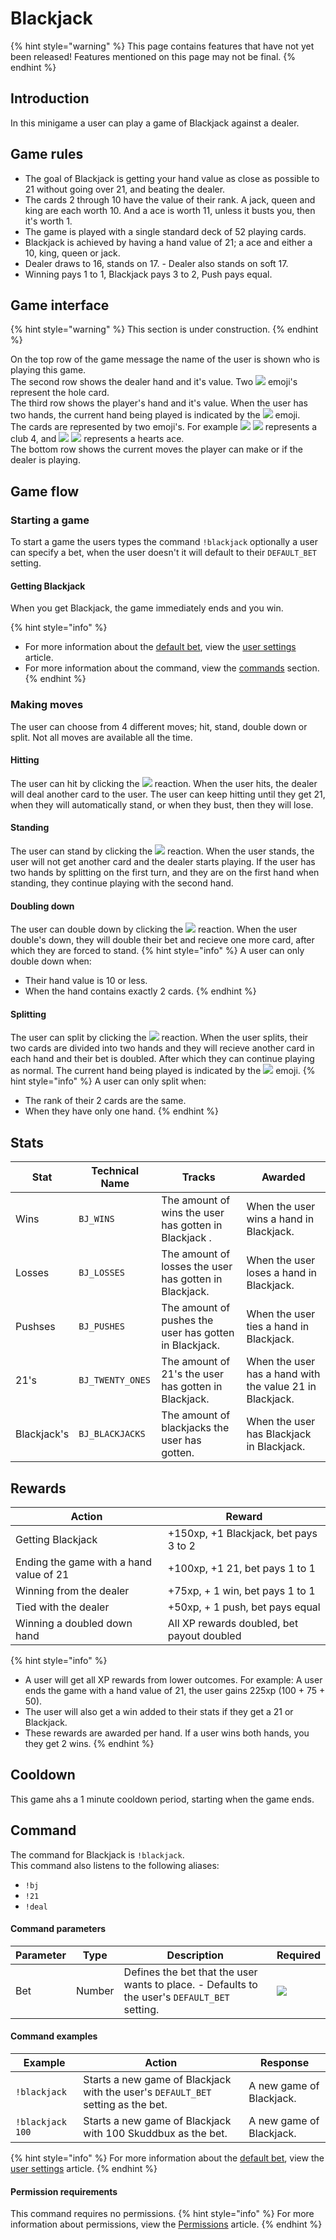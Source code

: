 # Blackjack
{% hint style="warning" %}
This page contains features that have not yet been released! Features mentioned on this page may not be final.
{% endhint %}

## Introduction
In this minigame a user can play a game of Blackjack against a dealer.

## Game rules
* The goal of Blackjack is getting your hand value as close as possible to 21 without going over 21, and beating the dealer.
* The cards 2 through 10 have the value of their rank. A jack, queen and king are each worth 10. And a ace is worth 11, unless it busts you, then it's worth 1.
* The game is played with a single standard deck of 52 playing cards.
* Blackjack is achieved by having a hand value of 21; a ace and either a 10, king, queen or jack.
* Dealer draws to 16, stands on 17. - Dealer also stands on soft 17.
* Winning pays 1 to 1, Blackjack pays 3 to 2, Push pays equal.

## Game interface
{% hint style="warning" %}
This section is under construction.
{% endhint %}

On the top row of the game message the name of the user is shown who is playing this game.  
The second row shows the dealer hand and it's value. Two ![](https://i.imgur.com/RF1kUpc.png) emoji's represent the hole card.  
The third row shows the player's hand and it's value. When the user has two hands, the current hand being played is indicated by the ![](https://i.imgur.com/3pFjjWm.png) emoji.  
The cards are represented by two emoji's. For example  ![](https://i.imgur.com/30ClJ6w.png) ![](https://i.imgur.com/JW2EzbC.png) represents a club 4, and ![](https://i.imgur.com/xTgf808.png) ![](https://i.imgur.com/FQZwXq7.png) represents a hearts ace.  
The bottom row shows the current moves the player can make or if the dealer is playing.

## Game flow
### Starting a game
To start a game the users types the command `!blackjack` optionally a user can specify a bet, when the user doesn't it will default to their `DEFAULT_BET` setting.

#### Getting Blackjack
When you get Blackjack, the game immediately ends and you win.

{% hint style="info" %}
* For more information about the [default bet](/Features/user-settings.md#default-bet), view the [user settings](/Features/user-settings.md) article.
* For more information about the command, view the [commands](#commands) section.
{% endhint %}

### Making moves
The user can choose from 4 different moves; hit, stand, double down or split. Not all moves are available all the time.

#### Hitting
The user can hit by clicking the ![](https://i.imgur.com/WGRpT3z.png) reaction. When the user hits, the dealer will deal another card to the user. The user can keep hitting until they get 21, when they will automatically stand, or when they bust, then they will lose.

#### Standing
The user can stand by clicking the ![](https://i.imgur.com/eACscH6.png) reaction. When the user stands, the user will not get another card and the dealer starts playing. If the user has two hands by splitting on the first turn, and they are on the first hand when standing, they continue playing with the second hand.

#### Doubling down
The user can double down by clicking the ![](https://i.imgur.com/oE4pdbJ.png) reaction. When the user double's down, they will double their bet and recieve one more card, after which they are forced to stand. 
{% hint style="info" %}
A user can only double down when: 
* Their hand value is 10 or less.
* When the hand contains exactly 2 cards.
{% endhint %}

#### Splitting
The user can split by clicking the ![](https://i.imgur.com/oFRcWTJ.png) reaction. When the user splits, their two cards are divided into two hands and they will recieve another card in each hand and their bet is doubled. After which they can continue playing as normal. The current hand being played is indicated by the ![](https://i.imgur.com/3pFjjWm.png) emoji.
{% hint style="info" %}
A user can only split when:
* The rank of their 2 cards are the same.
* When they have only one hand.
{% endhint %}

## Stats
| Stat        | Technical Name   | Tracks                                                 | Awarded                                                  |
|-------------|------------------|--------------------------------------------------------|----------------------------------------------------------|
| Wins        | `BJ_WINS`        | The amount of wins the user has gotten in Blackjack .  | When the user wins a hand in Blackjack.                  |
| Losses      | `BJ_LOSSES`      | The amount of losses the user has gotten in Blackjack. | When the user loses a hand in Blackjack.                 |
| Pushses     | `BJ_PUSHES`      | The amount of pushes the user has gotten in Blackjack. | When the user ties a hand in Blackjack.                  |
| 21's        | `BJ_TWENTY_ONES` | The amount of 21's the user has gotten in Blackjack.   | When the user has a hand with the value 21 in Blackjack. |
| Blackjack's | `BJ_BLACKJACKS`  | The amount of blackjacks the user has gotten.          | When the user has Blackjack in Blackjack.                |

## Rewards
| Action                                  | Reward                                     |
|-----------------------------------------|--------------------------------------------|
| Getting Blackjack                       | +150xp, +1 Blackjack, bet pays 3 to 2      |
| Ending the game with a hand value of 21 | +100xp, +1 21, bet pays 1 to 1             |
| Winning from the dealer                 | +75xp, + 1 win, bet pays 1 to 1            |
| Tied with the dealer                    | +50xp, + 1 push, bet pays equal            |
| Winning a doubled down hand             | All XP rewards doubled, bet payout doubled |

{% hint style="info" %}
* A user will get all XP rewards from lower outcomes. For example: A user ends the game with a hand value of 21, the user gains 225xp (100 + 75 + 50).
* The user will also get a win added to their stats if they get a 21 or Blackjack.
* These rewards are awarded per hand. If a user wins both hands, you they get 2 wins.
{% endhint %}

## Cooldown
This game ahs a 1 minute cooldown period, starting when the game ends.

## Command
The command for Blackjack is `!blackjack`.  
This command also listens to the following aliases:
* `!bj`
* `!21`
* `!deal`

#### Command parameters
| Parameter | Type   | Description                                                                                   | Required                             |
|-----------|--------|-----------------------------------------------------------------------------------------------|--------------------------------------|
| Bet       | Number | Defines the bet that the user wants to place. - Defaults to the user's `DEFAULT_BET` setting. | ![](https://i.imgur.com/n2UfbMz.png) |

#### Command examples
| Example          | Action                                                                           | Response                 |
|------------------|----------------------------------------------------------------------------------|--------------------------|
| `!blackjack`     | Starts a new game of Blackjack with the user's `DEFAULT_BET` setting as the bet. | A new game of Blackjack. |
| `!blackjack 100` | Starts a new game of Blackjack with 100 Skuddbux as the bet.                     | A new game of Blackjack. |

{% hint style="info" %}
For more information about the [default bet](/Features/user-settings.md#default-bet), view the [user settings](/Features/user-settings.md) article.
{% endhint %}

#### Permission requirements
This command requires no permissions.
{% hint style="info" %}
For more information about permissions, view the [Permissions](/Systems/permissions.md) article.
{% endhint %}
